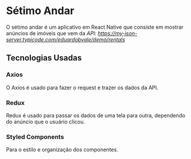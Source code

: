 # Sétimo Andar
  O sétimo andar é um aplicativo em React Native que consiste em mostrar anúncios de imóveis
que vem da _API: https://my-json-server.typicode.com/eduardobvale/demo/rentals_

## Tecnologias Usadas
### Axios
  O Axios é usado para fazer o request e trazer os dados da API.
  
### Redux
  Redux é usado para passar os dados de uma tela para outra, dependendo do anúncio que o usuário clicou.
  
### Styled Components
  Para o estilo e organização dos componentes.

